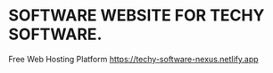 # SOFTWARE WEBSITE FOR TECHY SOFTWARE.

Free Web Hosting Platform
https://techy-software-nexus.netlify.app
